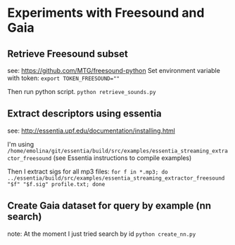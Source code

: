 # Experiments with Freesound and Gaia

## Retrieve Freesound subset
see: https://github.com/MTG/freesound-python
Set environment variable with token:
`export TOKEN_FREESOUND=""`

Then run python script.
`python retrieve_sounds.py` 

## Extract descriptors using essentia
see: http://essentia.upf.edu/documentation/installing.html

I'm using `/home/emolina/git/essentia/build/src/examples/essentia_streaming_extractor_freesound` (see Essentia instructions to compile examples)

Then I extract sigs for all mp3 files:
`for f in *.mp3; do ../essentia/build/src/examples/essentia_streaming_extractor_freesound "$f" "$f.sig" profile.txt; done`

## Create Gaia dataset for query by example (nn search)
note: At the moment I just tried search by id
`python create_nn.py`


